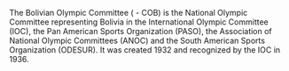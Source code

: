 The Bolivian Olympic Committee ( - COB) is the National Olympic Committee representing Bolivia in the International Olympic Committee (IOC), the Pan American Sports Organization (PASO), the Association of National Olympic Committees (ANOC) and the South American Sports Organization (ODESUR). It was created 1932 and recognized by the IOC in 1936.
